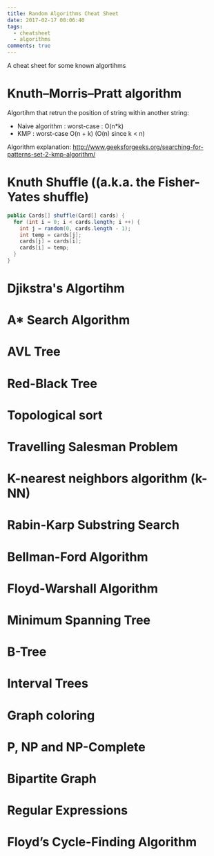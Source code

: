 ```yaml
---
title: Random Algorithms Cheat Sheet
date: 2017-02-17 08:06:40
tags:
  - cheatsheet
  - algorithms
comments: true
---
```

A cheat sheet for some known algortihms

<!-- more -->
# Knuth–Morris–Pratt algorithm

Algortihm that retrun the position of string within another string:
- Naive algorithm : worst-case : O(n*k)
- KMP : worst-case O(n + k) (O(n) since k < n)

Algorithm explanation:
http://www.geeksforgeeks.org/searching-for-patterns-set-2-kmp-algorithm/

# Knuth Shuffle ((a.k.a. the Fisher-Yates shuffle)

```java
public Cards[] shuffle(Card[] cards) {
  for (int i = 0; i < cards.length; i ++) {
    int j = random(0, cards.length - 1);
    int temp = cards[j];
    cards[j] = cards[i];
    cards[i] = temp;
  }
}
```

# Djikstra's Algortihm

# A* Search Algorithm

# AVL Tree

# Red-Black Tree

# Topological sort

# Travelling Salesman Problem

# K-nearest neighbors algorithm (k-NN)

# Rabin-Karp Substring Search

# Bellman-Ford Algorithm

# Floyd-Warshall Algorithm

# Minimum Spanning Tree

# B-Tree

# Interval Trees

# Graph coloring

# P, NP and NP-Complete

# Bipartite Graph

# Regular Expressions

# Floyd’s Cycle-Finding Algorithm
